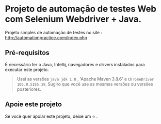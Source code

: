 # Projeto de automação de testes Web com Selenium Webdriver + Java.

Projeto simples de automação de testes no site : http://automationpractice.com/index.php

## Pré-requisitos

É necessário ter o Java, Intellij, navegadores e drivers instalados para executar este projeto.

> Usei as versões `java jdk 1.8` , 'Apache Maven 3.8.6' e `ChromeDriver 105.0.5195.19`. Sugiro que você use as mesmas versões ou versões posteriores.

## Apoie este projeto

Se você quer apoiar este projeto, deixe um ⭐ .
